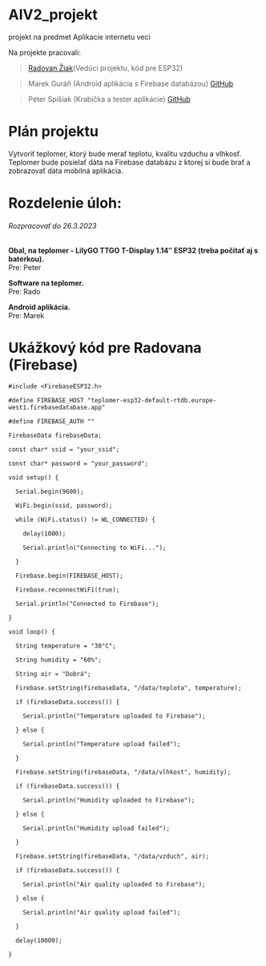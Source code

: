 # AIV2_projekt
projekt na predmet Aplikacie internetu veci

Na projekte pracovali:

>[Radovan Žiak](https://github.com/RZpfku)(Vedúci projektu, kód pre ESP32)

>Marek Guráň (Android aplikácia s Firebase databázou) [GitHub](https://github.com/marek-guran)

>Peter Spišiak (Krabička a tester aplikácie) [GitHub](https://github.com/PeterSpisiak)

# Plán projektu
Vytvoriť teplomer, ktorý bude merať teplotu, kvalitu vzduchu a vlhkosť. Teplomer bude posielať dáta na Firebase databázu z ktorej si bude brať a zobrazovať dáta mobilná aplikácia.

# Rozdelenie úloh:

###### Rozpracovať do 26.3.2023

 **Obal, na teplomer - LilyGO TTGO T-Display 1.14″ ESP32 (treba počítať aj s baterkou).**\
 Pre: Peter

 **Software na teplomer.**\
 Pre: Rado

 **Android aplikácia.**\
 Pre: Marek

# Ukážkový kód pre Radovana (Firebase)

```
#include <FirebaseESP32.h>

#define FIREBASE_HOST "teplomer-esp32-default-rtdb.europe-west1.firebasedatabase.app"

#define FIREBASE_AUTH ""

FirebaseData firebaseData;

const char* ssid = "your_ssid";

const char* password = "your_password";

void setup() {

  Serial.begin(9600);

  WiFi.begin(ssid, password);

  while (WiFi.status() != WL_CONNECTED) {

    delay(1000);

    Serial.println("Connecting to WiFi...");

  }

  Firebase.begin(FIREBASE_HOST);

  Firebase.reconnectWiFi(true);

  Serial.println("Connected to Firebase");

}

void loop() {

  String temperature = "30°C";

  String humidity = "60%";

  String air = "Dobrá";

  Firebase.setString(firebaseData, "/data/teplota", temperature);

  if (firebaseData.success()) {

    Serial.println("Temperature uploaded to Firebase");

  } else {

    Serial.println("Temperature upload failed");

  }

  Firebase.setString(firebaseData, "/data/vlhkost", humidity);

  if (firebaseData.success()) {

    Serial.println("Humidity uploaded to Firebase");

  } else {

    Serial.println("Humidity upload failed");

  }

  Firebase.setString(firebaseData, "/data/vzduch", air);

  if (firebaseData.success()) {

    Serial.println("Air quality uploaded to Firebase");

  } else {

    Serial.println("Air quality upload failed");

  }

  delay(10000);

}


```
